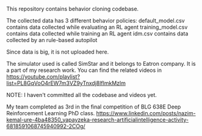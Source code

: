 This repository contains behavior cloning codebase. 

The collected data has 3 different behavior policies: 
    default_model.csv contains data collected while evaluating an RL agent
    training_model.csv contains data collected while training an RL agent
    idm.csv contains data collected by an rule-based autopilot

Since data is big, it is not uploaded here.

The simulator used is called SimStar and it belongs to Eatron company. It is a part of my research work.
You can find the related videos in https://youtube.com/playlist?list=PL8GqVoO4rEW7m3VZ9yTnxdj8lflmkMzlm

NOTE: I haven't committed all the codebase and videos yet.

My team completed as 3rd in the final competition of BLG 638E Deep Reinforcement Learning PhD class. https://www.linkedin.com/posts/nazim-kemal-ure-4ba48350_yapayzeka-research-artificialintelligence-activity-6818591068745940992-2COg/